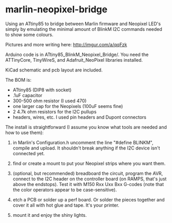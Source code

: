 # marlin-neopixel-bridge

Using an ATtiny85 to bridge between Marlin firmware and Neopixel LED's
simply by emulating the minimal amount of BlinkM I2C commands needed to
show some colours.

Pictures and more writing here: http://imgur.com/a/qqFzk

Arduino code is in ATtiny85_BlinkM_Neopixel_Bridge/. You need the ATTinyCore,
TinyWireS, and Adafruit_NeoPixel libraries installed.

KiCad schematic and pcb layout are included. 

The BOM is:

 * ATtiny85 (DIP8 with socket)
 * .1uF capacitor
 * 300-500 ohm resistor (I used 470)
 * one larger cap for the Neopixels (100uF seems fine)
 * 2 4.7k ohm resistors for the I2C pullups
 * headers, wires, etc. I used pin headers and Dupont connectors

The install is straightforward (I assume you know what tools are needed and
how to use them):

 1. in Marlin's Configuration.h uncomment the line "#define BLINKM", compile
and upload. It shouldn't break anything if the I2C device isn't connected
yet.

 2. find or create a mount to put your Neopixel strips where you want them.

 3. (optional, but recommended) breadboard the circuit, program the AVR,
 connect to the I2C header on the controller board (on RAMPS, that's
 just above the endstops). Test it with M150 Rxx Uxx Bxx G-codes (note
 that the color operators appear to be case-sensitive).

 4. etch a PCB or solder up a perf board. Or solder the pieces together and
 cover it all with hot glue and tape. It's your printer.

 5. mount it and enjoy the shiny lights.
